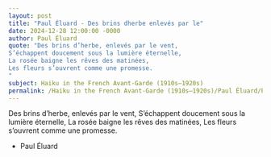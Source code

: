 ```yaml
---
layout: post
title: "Paul Éluard - Des brins dherbe enlevés par le"
date: 2024-12-28 12:00:00 -0000
author: Paul Éluard
quote: "Des brins d’herbe, enlevés par le vent,
S’échappent doucement sous la lumière éternelle,
La rosée baigne les rêves des matinées,
Les fleurs s’ouvrent comme une promesse.
"
subject: Haiku in the French Avant-Garde (1910s–1920s)
permalink: /Haiku in the French Avant-Garde (1910s–1920s)/Paul Éluard/Paul Éluard - Des brins dherbe enlevés par le
---
```


Des brins d’herbe, enlevés par le vent,
S’échappent doucement sous la lumière éternelle,
La rosée baigne les rêves des matinées,
Les fleurs s’ouvrent comme une promesse.


- Paul Éluard

